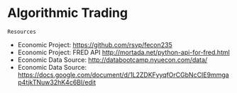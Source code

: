 # Algorithmic Trading #

`Resources`

* Economic Project: https://github.com/rsvp/fecon235
* Economic Project: FRED API http://mortada.net/python-api-for-fred.html
* Economic Data Source: http://databootcamp.nyuecon.com/data/
* Economic Data Source: https://docs.google.com/document/d/1L2ZDKFyyqfOrCGbNcCIE9mmgap4tjkTNuw32hK4c6BI/edit
